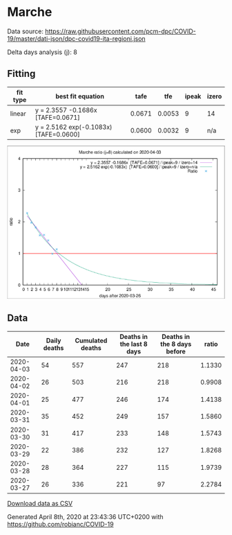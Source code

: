 # Marche

Data source: https://raw.githubusercontent.com/pcm-dpc/COVID-19/master/dati-json/dpc-covid19-ita-regioni.json

Delta days analysis (j): 8

## Fitting 
|fit type|best fit equation|tafe|tfe|ipeak|izero|
|-------|-----|--------|------|---|---|
|linear|y = 2.3557 -0.1686x  [TAFE=0.0671]|0.0671|0.0053|9|14|
|exp|y = 2.5162 exp(-0.1083x)  [TAFE=0.0600]|0.0600|0.0032|9|n/a|

![Plot](COVID-19_marche_j8_2020-04-03.png)

## Data
|Date|Daily deaths|Cumulated deaths|Deaths in the last 8 days|Deaths in the 8 days before|ratio|
|----|----------|-----------|-------|--------------------|-----|
|2020-04-03|54|557|247|218|1.1330|
|2020-04-02|26|503|216|218|0.9908|
|2020-04-01|25|477|246|174|1.4138|
|2020-03-31|35|452|249|157|1.5860|
|2020-03-30|31|417|233|148|1.5743|
|2020-03-29|22|386|232|127|1.8268|
|2020-03-28|28|364|227|115|1.9739|
|2020-03-27|26|336|221|97|2.2784|

[Download data as CSV](COVID-19_marche_j8_2020-04-03.csv)

Generated April 8th, 2020 at 23:43:36 UTC+0200 with https://github.com/robianc/COVID-19
